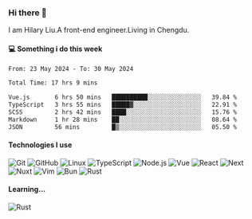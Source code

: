### Hi there 👋
I am Hilary Liu.A front-end engineer.Living in Chengdu.

#### 💻 Something i do this week

<!--START_SECTION:waka-->

```txt
From: 23 May 2024 - To: 30 May 2024

Total Time: 17 hrs 9 mins

Vue.js       6 hrs 50 mins   ██████████░░░░░░░░░░░░░░░   39.84 %
TypeScript   3 hrs 55 mins   █████▓░░░░░░░░░░░░░░░░░░░   22.91 %
SCSS         2 hrs 42 mins   ████░░░░░░░░░░░░░░░░░░░░░   15.76 %
Markdown     1 hr 28 mins    ██░░░░░░░░░░░░░░░░░░░░░░░   08.64 %
JSON         56 mins         █▒░░░░░░░░░░░░░░░░░░░░░░░   05.50 %
```

<!--END_SECTION:waka-->


#### Technologies I use
![Git](https://img.shields.io/badge/-Git-222222?style=flat&logo=git&logoColor=F05032)
![GitHub](https://img.shields.io/badge/-GitHub-181717?style=flat&logo=github)
![Linux](https://img.shields.io/badge/-Linux-222222?style=flat&logo=linux&logoColor=FCC624)
![TypeScript](https://img.shields.io/badge/-TypeScript-000000?style=flat&logo=typescript)
![Node.js](https://img.shields.io/badge/-Node.js-222222?style=flat&logo=node.js&logoColor=339933)
![Vue](https://img.shields.io/badge/-Vue-222222?style=flat&logo=Vue.js&logoColor=4FC08D)
![React](https://img.shields.io/badge/-React-222222?style=flat&logo=React&logoColor=blue)
![Next](https://img.shields.io/badge/-Next-222222?style=flat&logo=next.js&logoColor=white)
![Nuxt](https://img.shields.io/badge/-Nuxt-222222?style=flat&logo=nuxt.js&logoColor=green)
![Vim](https://img.shields.io/badge/-Vim-222222?style=flat&logo=Vim&logoColor=green)
![Bun](https://img.shields.io/badge/-Bun-222222?style=flat&logo=Bun&logoColor=fbf0df)
![Rust](https://img.shields.io/badge/-Rust-222222?style=flat&logo=Rust&logoColor=yellow)

#### Learning...
![Rust](https://img.shields.io/badge/-Rust-222222?style=flat&logo=Rust&logoColor=yellow)

